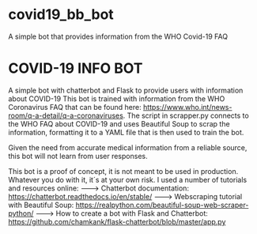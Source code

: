 # covid19_bb_bot
A simple bot that provides information from the WHO Covid-19 FAQ

# COVID-19 INFO BOT
A simple bot with chatterbot and Flask to provide users with information about COVID-19
This bot is trained with information from the WHO Coronavirus FAQ that can be found here: https://www.who.int/news-room/q-a-detail/q-a-coronaviruses. The script in scrapper.py connects to the WHO FAQ about COVID-19 and uses Beautiful Soup to scrap the information, formatting it to a YAML file that is then used to train the bot.

Given the need from accurate medical information from a reliable source, this bot will not learn from user responses.

This bot is a proof of concept, it is not meant to be used in production. Whatever you do with it, it´s at your own risk.
I used a number of tutorials and resources online:
---> Chatterbot documentation: https://chatterbot.readthedocs.io/en/stable/
---> Webscraping tutorial with Beautiful Soup: https://realpython.com/beautiful-soup-web-scraper-python/
---> How to create a bot with Flask and Chatterbot: https://github.com/chamkank/flask-chatterbot/blob/master/app.py
